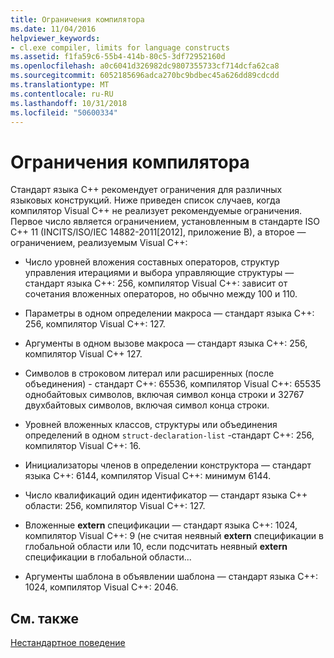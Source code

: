 ```yaml
---
title: Ограничения компилятора
ms.date: 11/04/2016
helpviewer_keywords:
- cl.exe compiler, limits for language constructs
ms.assetid: f1fa59c6-55b4-414b-80c5-3df72952160d
ms.openlocfilehash: a0c6041d326982dc9807355733cf714dcfa62ca8
ms.sourcegitcommit: 6052185696adca270bc9bdbec45a626dd89cdcdd
ms.translationtype: MT
ms.contentlocale: ru-RU
ms.lasthandoff: 10/31/2018
ms.locfileid: "50600334"
---
```

# <a name="compiler-limits"></a>Ограничения компилятора

Стандарт языка C++ рекомендует ограничения для различных языковых конструкций. Ниже приведен список случаев, когда компилятор Visual C++ не реализует рекомендуемые ограничения. Первое число является ограничением, установленным в стандарте ISO C++ 11 (INCITS/ISO/IEC 14882-2011[2012], приложение B), а второе — ограничением, реализуемым Visual C++:

- Число уровней вложения составных операторов, структур управления итерациями и выбора управляющие структуры — стандарт языка C++: 256, компилятор Visual C++: зависит от сочетания вложенных операторов, но обычно между 100 и 110.

- Параметры в одном определении макроса — стандарт языка C++: 256, компилятор Visual C++: 127.

- Аргументы в одном вызове макроса — стандарт языка C++: 256, компилятор Visual C++ 127.

- Символов в строковом литерал или расширенных (после объединения) - стандарт C++: 65536, компилятор Visual C++: 65535 однобайтовых символов, включая символ конца строки и 32767 двухбайтовых символов, включая символ конца строки.

- Уровней вложенных классов, структуры или объединения определений в одном `struct-declaration-list` -стандарт C++: 256, компилятор Visual C++: 16.

- Инициализаторы членов в определении конструктора — стандарт языка C++: 6144, компилятор Visual C++: минимум 6144.

- Число квалификаций один идентификатор — стандарт языка C++ области: 256, компилятор Visual C++: 127.

- Вложенные **extern** спецификации — стандарт языка C++: 1024, компилятор Visual C++: 9 (не считая неявный **extern** спецификации в глобальной области или 10, если подсчитать неявный **extern**  спецификации в глобальной области...

- Аргументы шаблона в объявлении шаблона — стандарт языка C++: 1024, компилятор Visual C++: 2046.

## <a name="see-also"></a>См. также

[Нестандартное поведение](../cpp/nonstandard-behavior.md)